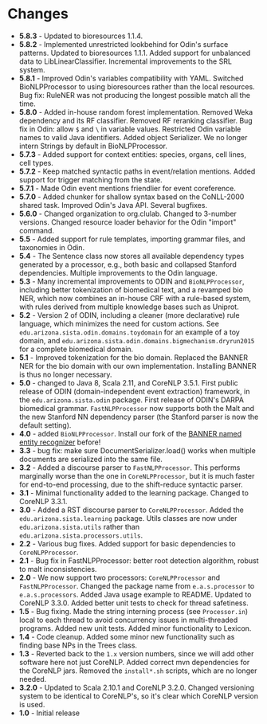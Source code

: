 # Changes
+ **5.8.3** - Updated to bioresources 1.1.4.
+ **5.8.2** - Implemented unrestricted lookbehind for Odin's surface patterns. Updated to bioresources 1.1.1. Added support for unbalanced data to LibLinearClassifier. Incremental improvements to the SRL system.
+ **5.8.1** - Improved Odin's variables compatibility with YAML. Switched BioNLPProcessor to using bioresources rather than the local resources. Bug fix: RuleNER was not producing the longest possible match all the time.
+ **5.8.0** - Added in-house random forest implementation. Removed Weka dependency and its RF classifier. Removed RF reranking classifier. Bug fix in Odin: allow `$` and `\` in variable values. Restricted Odin variable names to valid Java identifiers. Added object Serializer. We no longer intern Strings by default in BioNLPProcessor.
+ **5.7.3** - Added support for context entities: species, organs, cell lines, cell types.
+ **5.7.2** - Keep matched syntactic paths in event/relation mentions. Added support for trigger matching from the state.
+ **5.7.1** - Made Odin event mentions friendlier for event coreference.
+ **5.7.0** - Added chunker for shallow syntax based on the CoNLL-2000 shared task. Improved Odin's Java API. Several bugfixes.
+ **5.6.0** - Changed organization to org.clulab. Changed to 3-number versions. Changed resource loader behavior for the Odin "import" command.
+ **5.5** - Added support for rule templates, importing grammar files, and taxonomies in Odin. 
+ **5.4** - The Sentence class now stores all available dependency types generated by a processor, e.g., both basic and collapsed Stanford dependencies. Multiple improvements to the Odin language.
+ **5.3** - Many incremental improvements to ODIN and `BioNLPProcessor`, including better tokenization of biomedical text, and a revamped bio NER, which now combines an in-house CRF with a rule-based system, with rules derived from multiple knowledge bases such as Uniprot.
+ **5.2** - Version 2 of ODIN, including a cleaner (more declarative) rule language, which minimizes the need for custom actions. See `edu.arizona.sista.odin.domains.toydomain` for an example of a toy domain, and `edu.arizona.sista.odin.domains.bigmechanism.dryrun2015` for a complete biomedical domain.
+ **5.1** - Improved tokenization for the bio domain. Replaced the BANNER NER for the bio domain with our own implementation. Installing BANNER is thus no longer necessary.
+ **5.0** - changed to Java 8, Scala 2.11, and CoreNLP 3.5.1. First public release of ODIN (domain-independent event extraction) framework, in the `edu.arizona.sista.odin` package. First release of ODIN's DARPA biomedical grammar. `FastNLPProcessor` now supports both the Malt and the new Stanford NN dependency parser (the Stanford parser is now the default setting).
+ **4.0** - added `BioNLPProcessor`. Install our fork of the [BANNER named entity recognizer](https://github.com/sistanlp/banner) before!
+ **3.3** - bug fix: make sure DocumentSerializer.load() works when multiple documents are serialized into the same file.
+ **3.2** - Added a discourse parser to `FastNLPProcessor`. This performs marginally worse than the one in `CoreNLPProcessor`, but it is much faster for end-to-end processing, due to the shift-reduce syntactic parser.
+ **3.1** - Minimal functionality added to the learning package. Changed to CoreNLP 3.3.1.
+ **3.0** - Added a RST discourse parser to `CoreNLPProcessor`. Added the `edu.arizona.sista.learning` package. Utils classes are now under `edu.arizona.sista.utils` rather than `edu.arizona.sista.processors.utils`.
+ **2.2** - Various bug fixes. Added support for basic dependencies to `CoreNLPProcessor`.
+ **2.1** - Bug fix in FastNLPProcessor: better root detection algorithm, robust to malt inconsistencies.
+ **2.0** - We now support two processors: `CoreNLPProcessor` and `FastNLPProcessor`. Changed the package name from `e.a.s.processor` to `e.a.s.processors`. Added Java usage example to README. Updated to CoreNLP 3.3.0. Added better unit tests to check for thread safetiness.
+ **1.5** - Bug fixing. Made the string interning process (see `Processor.in`) local to each thread to avoid concurrency issues in multi-threaded programs. Added new unit tests. Added minor functionality to Lexicon.
+ **1.4** - Code cleanup. Added some minor new functionality such as finding base NPs in the Trees class.
+ **1.3** - Reverted back to the `1.x` version numbers, since we will add other software here not just CoreNLP. Added correct mvn dependencies for the CoreNLP jars. Removed the `install*.sh` scripts, which are no longer needed.
+ **3.2.0** - Updated to Scala 2.10.1 and CoreNLP 3.2.0. Changed versioning system to be identical to CoreNLP's, so it's clear which CoreNLP version is used.
+ **1.0** - Initial release
